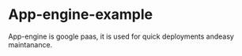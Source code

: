 # App-engine-example

App-engine is google paas, it is used for quick deployments andeasy maintanance.

